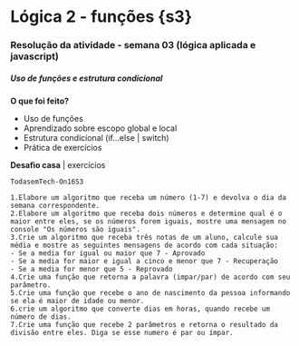 # Lógica 2 - funções {s3}

### **Resolução da atividade - semana 03 (lógica aplicada e javascript)**

##### Uso de funções e estrutura condicional

**O que foi feito?**
- Uso de funções
- Aprendizado sobre escopo global e local
- Estrutura condicional (if...else | switch)
- Prática de exercícios

**Desafio casa** | exercícios

```
TodasemTech-On16S3

1.Elabore um algoritmo que receba um número (1-7) e devolva o dia da semana correspondente.
2.Elabore um algoritmo que receba dois números e determine qual é o maior entre eles, se os números forem iguais, mostre uma mensagem no console "Os números são iguais".
3.Crie um algoritmo que receba três notas de um aluno, calcule sua média e mostre as seguintes mensagens de acordo com cada situação:
- Se a media for igual ou maior que 7 - Aprovado
- Se a media for maior e igual a cinco e menor que 7 - Recuperação
- Se a media for menor que 5 - Reprovado
4.Crie uma função que retorna a palavra (impar/par) de acordo com seu parâmetro.
5.Crie uma função que recebe o ano de nascimento da pessoa informando se ela é maior de idade ou menor.
6.crie um algoritmo que converte dias em horas, quando recebe um número de dias.
7.Crie uma função que recebe 2 parâmetros e retorna o resultado da divisão entre eles. Diga se esse numero é par ou ímpar.


```